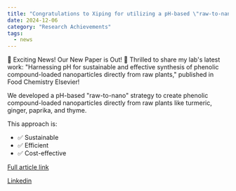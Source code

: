 ```yaml
---
title: "Congratulations to Xiping for utilizing a pH-based \"raw-to-nano\" for the synthesis of phenolic compound-loaded nanoparticles directly from raw plants"
date: 2024-12-06
category: "Research Achievements"
tags:
  - news
---
```


🌱 Exciting News! Our New Paper is Out! 🎉
Thrilled to share my lab's latest work: "Harnessing pH for sustainable and effective synthesis of phenolic compound-loaded nanoparticles directly from raw plants," published in Food Chemistry Elsevier!

We developed a pH-based "raw-to-nano" strategy to create phenolic compound-loaded nanoparticles directly from raw plants like turmeric, ginger, paprika, and thyme. 

This approach is:
+ ✅ Sustainable
+ ✅ Efficient
+ ✅ Cost-effective

[Full article link](https://doi.org/10.1016/j.foodchem.2024.142327)

[Linkedin](https://www.linkedin.com/posts/hualu-lu-zhou-955506171_harnessing-ph-for-sustainable-and-effective-activity-7271205246788370433-aHb1?utm_source=share&utm_medium=member_desktop)
